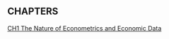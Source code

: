 ## CHAPTERS
[CH1 The Nature of Econometrics and Economic Data](CH1%20The%20Nature%20of%20Econometrics%20and%20Economic%20Data/)
